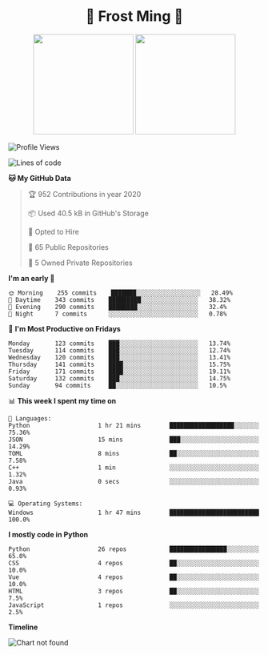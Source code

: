 <h1 align="center">🦄 Frost Ming 🐍</h1>

<p align="center">
  <img height="200" src="https://github-readme-stats.vercel.app/api?username=frostming&show_icons=true&theme=dracula&include_all_commits=true" />
  <img height="200" src="https://github-readme-stats.vercel.app/api/top-langs/?username=frostming&theme=dracula&show_icons=true" />
</p>

<!--START_SECTION:waka-->
![Profile Views](http://img.shields.io/badge/Profile%20Views-109-blue)

![Lines of code](https://img.shields.io/badge/From%20Hello%20World%20I've%20written-10.1%20million%20Lines%20of%20code-blue)

**🐱 My GitHub Data** 

> 🏆 952 Contributions in year 2020
 > 
> 📦 Used 40.5 kB in GitHub's Storage 
 > 
> 💼 Opted to Hire
 > 
> 📜 65 Public Repositories 
 > 
> 🔑 5 Owned Private Repositories 

**I'm an early 🐤** 

```text
🌞 Morning    255 commits    ███████░░░░░░░░░░░░░░░░░░   28.49% 
🌆 Daytime    343 commits    █████████░░░░░░░░░░░░░░░░   38.32% 
🌃 Evening    290 commits    ████████░░░░░░░░░░░░░░░░░   32.4% 
🌙 Night      7 commits      ░░░░░░░░░░░░░░░░░░░░░░░░░   0.78%

```
📅 **I'm Most Productive on Fridays** 

```text
Monday       123 commits    ███░░░░░░░░░░░░░░░░░░░░░░   13.74% 
Tuesday      114 commits    ███░░░░░░░░░░░░░░░░░░░░░░   12.74% 
Wednesday    120 commits    ███░░░░░░░░░░░░░░░░░░░░░░   13.41% 
Thursday     141 commits    ████░░░░░░░░░░░░░░░░░░░░░   15.75% 
Friday       171 commits    ████░░░░░░░░░░░░░░░░░░░░░   19.11% 
Saturday     132 commits    ███░░░░░░░░░░░░░░░░░░░░░░   14.75% 
Sunday       94 commits     ██░░░░░░░░░░░░░░░░░░░░░░░   10.5%

```


📊 **This week I spent my time on** 

```text
💬 Languages: 
Python                   1 hr 21 mins        ██████████████████░░░░░░░   75.36% 
JSON                     15 mins             ███░░░░░░░░░░░░░░░░░░░░░░   14.29% 
TOML                     8 mins              ██░░░░░░░░░░░░░░░░░░░░░░░   7.58% 
C++                      1 min               ░░░░░░░░░░░░░░░░░░░░░░░░░   1.32% 
Java                     0 secs              ░░░░░░░░░░░░░░░░░░░░░░░░░   0.93%

💻 Operating Systems: 
Windows                  1 hr 47 mins        █████████████████████████   100.0%

```

**I mostly code in Python** 

```text
Python                   26 repos            ████████████████░░░░░░░░░   65.0% 
CSS                      4 repos             ██░░░░░░░░░░░░░░░░░░░░░░░   10.0% 
Vue                      4 repos             ██░░░░░░░░░░░░░░░░░░░░░░░   10.0% 
HTML                     3 repos             ██░░░░░░░░░░░░░░░░░░░░░░░   7.5% 
JavaScript               1 repos             ░░░░░░░░░░░░░░░░░░░░░░░░░   2.5%

```


**Timeline**

![Chart not found](https://github.com/frostming/frostming/blob/master/charts/bar_graph.png) 


<!--END_SECTION:waka-->
